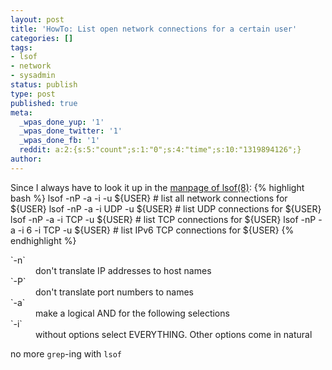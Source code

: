 ```yaml
---
layout: post
title: 'HowTo: List open network connections for a certain user'
categories: []
tags:
- lsof
- network
- sysadmin
status: publish
type: post
published: true
meta:
  _wpas_done_yup: '1'
  _wpas_done_twitter: '1'
  _wpas_done_fb: '1'
  reddit: a:2:{s:5:"count";s:1:"0";s:4:"time";s:10:"1319894126";}
author: 
---
```

Since I always have to look it up in the <a title="LSOF(8) - manpages.debian.net" href="http://manpages.debian.net/cgi-bin/man.cgi?query=lsof">manpage of lsof(8)</a>:
{% highlight bash %}
lsof -nP -a -i -u ${USER} # list all network connections for ${USER}
lsof -nP -a -i UDP -u ${USER} # list UDP connections for ${USER}
lsof -nP -a -i TCP -u ${USER} # list TCP connections for ${USER}
lsof -nP -a -i 6 -i TCP -u ${USER} # list IPv6 TCP connections for ${USER}
{% endhighlight %}
<dl>
<dt>`-n`</dt>
<dd>don't translate IP addresses to host names</dd>
<dt>`-P`</dt>
<dd>don't translate port numbers to names</dd>
<dt>`-a`</dt>
<dd>make a logical AND for the following selections</dd>
<dt>`-i`</dt>
<dd>without options select EVERYTHING. Other options come in natural</dd>
</dl>

no more `grep`-ing with `lsof`
